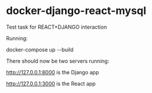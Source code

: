 # docker-django-react-mysql
Test task for REACT+DJANGO interaction

Running:

docker-compose up --build

There should now be two servers running:

http://127.0.0.1:8000 is the Django app

http://127.0.0.1:3000 is the React app
